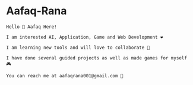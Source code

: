# Aafaq-Rana
``Hello 👋 Aafaq Here!``

``I am interested AI, Application, Game and Web Development ❤️ ``

``I am learning new tools and will love to collaborate 🤝``

``I have done several guided projects as well as made games for myself 🎮``

``You can reach me at aafaqrana001@gmail.com 📮``
